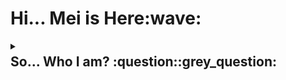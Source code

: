 <h1>Hi... Mei is Here:wave:</h1>
<div style="height : 3vh; width : 100%;">
  <img src="" 
</div>
<details><summary><h2 style="margin-top : 4px;">So... Who I am? :question::grey_question:</h2></summary>

<br/>
<p>Just Ordinary Human</p>

</details>
